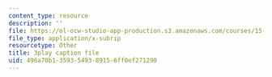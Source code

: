 ```yaml
---
content_type: resource
description: ''
file: https://ol-ocw-studio-app-production.s3.amazonaws.com/courses/15-071-the-analytics-edge-spring-2017/496a70b13593549389156ff0ef271290_fQXFHIsvV-c.vtt
file_type: application/x-subrip
resourcetype: Other
title: 3play caption file
uid: 496a70b1-3593-5493-8915-6ff0ef271290
---
```

